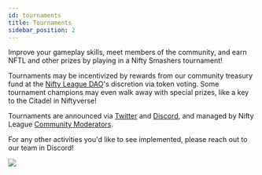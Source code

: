 ```yaml
---
id: tournaments
title: Tournaments
sidebar_position: 2
---
```


Improve your gameplay skills, meet members of the community, and earn NFTL and other prizes by playing in a Nifty Smashers tournament!

Tournaments may be incentivized by rewards from our community treasury fund at the [Nifty League DAO](/docs/overview/nifty-dao/overview)'s discretion via token voting. Some tournament champions may even walk away with special prizes, like a key to the Citadel in Niftyverse!

Tournaments are announced via [Twitter](https://twitter.com/NiftyLeague) and [Discord](https://discord.gg/niftyleague), and managed by Nifty League [Community Moderators](/docs/overview/team).

For any other activities you'd like to see implemented, please reach out to our team in Discord!

![](/img/twitch-stream.png)
